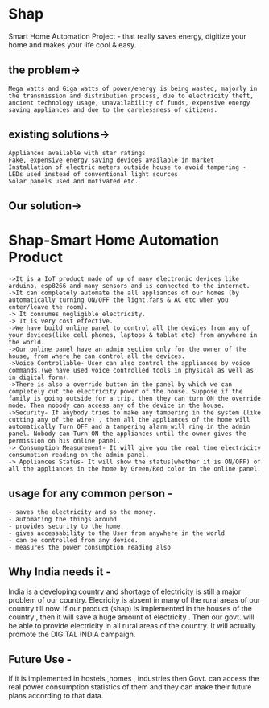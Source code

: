# Shap
Smart Home Automation Project - that really saves energy, digitize your home and makes your life cool &amp; easy.

## the problem->
	Mega watts and Giga watts of power/energy is being wasted, majorly in the transmission and distribution process, due to electricity theft, ancient technology usage, unavailability of funds, expensive energy saving appliances and due to the carelessness of citizens.

## existing solutions->
    Appliances available with star ratings
    Fake, expensive energy saving devices available in market
    Installation of electric meters outside house to avoid tampering - LEDs used instead of conventional light sources
    Solar panels used and motivated etc.

## Our solution->
# Shap-Smart Home Automation Product
	->It is a IoT product made of up of many electronic devices like arduino, esp8266 and many sensors and is connected to the internet.
	->It can completely automate the all appliances of our homes (by automatically turning ON/OFF the light,fans & AC etc when you enter/leave the room).
	-> It consumes negligible electricity.
	-> It is very cost effective.
	->We have build online panel to control all the devices from any of your devices(like cell phones, laptops & tablat etc) from anywhere in the world.
	->Our online panel have an admin section only for the owner of the house, from where he can control all the devices. 
	->Voice Controllable- User can also control the appliances by voice commands.(we have used voice controlled tools in physical as well as in digital form).
	->There is also a override button in the panel by which we can completely cut the electricity power of the house. Suppose if the family is going outside for a trip, then they can turn ON the override mode. Then nobody can access any of the device in the house. 
	->Security- If anybody tries to make any tampering in the system (like cutting any of the wire) , then all the appliances of the home will automatically Turn OFF and a tampering alarm will ring in the admin panel. Nobody can Turn ON the appliances until the owner gives the permission on his online panel.
	-> Consumption Measurement- It will give you the real time electricity consumption reading on the admin panel.
	-> Appliances Status- It will show the status(whether it is ON/OFF) of all the appliances in the home by Green/Red color in the online panel.

## usage for any common person - 
	- saves the electricity and so the money.
	- automating the things around
	- provides security to the home.
	- gives accessability to the User from anywhere in the world 
	- can be controlled from any device.
	- measures the power consumption reading also

## Why India needs it -
India is a developing country and shortage of electricity is still a major problem of our country. Elecricity is absent in many of the rural areas of our country till now. If our product (shap) is implemented in the houses of the country , then it will save a huge amount of electricity . Then our govt. will be able to provide electricity in all rural areas of the country. It will actually promote the DIGITAL INDIA campaign.

## Future Use - 
If it is implemented in hostels ,homes , industries then Govt. can access the real power consumption statistics of them and they can make their future plans according to that data.

